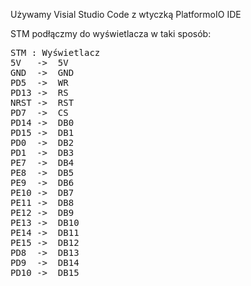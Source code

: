 Używamy Visial Studio Code z wtyczką PlatformoIO IDE

STM podłączmy do wyświetlacza w taki sposób:

<pre>
STM : Wyświetlacz
5V   ->  5V
GND  ->  GND
PD5  ->  WR
PD13 ->  RS
NRST ->  RST
PD7  ->  CS
PD14 ->  DB0
PD15 ->  DB1
PD0  ->  DB2
PD1  ->  DB3
PE7  ->  DB4
PE8  ->  DB5
PE9  ->  DB6
PE10 ->  DB7
PE11 ->  DB8
PE12 ->  DB9
PE13 ->  DB10
PE14 ->  DB11
PE15 ->  DB12
PD8  ->  DB13
PD9  ->  DB14
PD10 ->  DB15
</pre>

